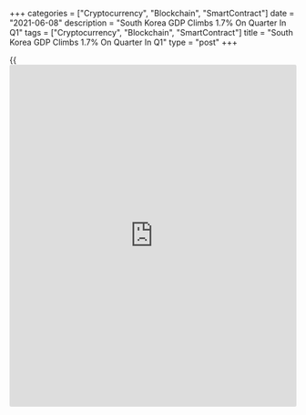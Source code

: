 +++
categories = ["Cryptocurrency", "Blockchain", "SmartContract"]
date = "2021-06-08"
description = "South Korea GDP Climbs 1.7% On Quarter In Q1"
tags = ["Cryptocurrency", "Blockchain", "SmartContract"]
title = "South Korea GDP Climbs 1.7% On Quarter In Q1"
type = "post"
+++

{{<iframe id="large-banner" src="https://www.bounty.group/#slide=3.0" width="100%" height="600" scrolling="no" style="border: 0px solid rgb(216, 221, 230); border-radius: 3px;">}}

South Korea's gross domestic product was up a seasonally adjusted 1.7
percent on quarter in the first quarter of 2021, the Bank of Korea said
on Wednesday.

That follows the downwardly revised 1.1 percent increase in the previous
three months (originally 1.2 percent).

On a yearly basis, GDP was up 1.9 percent following the upwardly revised
1.1 percent decline in the three months prior (originally -1.2 percent).

Real gross national income (real GNI) increased by 2.4 percent in the
first quarter compared to the previous quarter.

For comments and feedback [contact](https://www.playgroundfx.com/contact/): editorial@rtt[news](https://www.letsplayfx.com/blog/forex-news-website/).com

[Economic News][1]

 **What parts of the world are seeing the best (and worst) economic
performances lately? Click[here][2] to check out our [Econ Scorecard][2]
and find out! See up-to-the-moment [ranking](https://www.playgroundfx.com/blog/crypto-exchange-ranking/)s for the best and worst
performers in [GDP][2], [unemployment rate][3], [inflation][4] and much
more.**

   1. www.rtt[news](https://www.letsplayfx.com/blog/forex-news-website/).com/Content/EconomicNews.aspx
   2. www.rtt[news](https://www.letsplayfx.com/blog/forex-news-website/).com/economic-scorecard/world-rank/GDP/highest-performance.aspx
   3. www.rtt[news](https://www.letsplayfx.com/blog/forex-news-website/).com/economic-scorecard/world-rank/unemployment-rate/lowest-performance.aspx
   4. www.rtt[news](https://www.letsplayfx.com/blog/forex-news-website/).com/economic-scorecard/world-rank/CPI/highest-performance.aspx